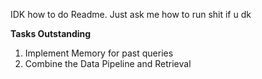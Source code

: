 IDK how to do Readme. Just ask me how to run shit if u dk

**Tasks Outstanding**
1) Implement Memory for past queries
2) Combine the Data Pipeline and Retrieval
